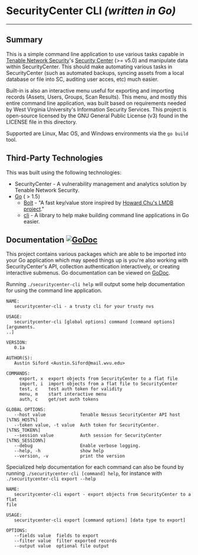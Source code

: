 # SecurityCenter CLI *(written in Go)*

---
## Summary
This is a simple command line application to use various tasks capable in [Tenable Network Security](https://www.tenable.com)'s [Security Center](https://www.tenable.com/products/securitycenter) (>= v5.0) and manipulate data within SecurityCenter. This should make automating various tasks in SecurityCenter (such as automated backups, syncing assets from a local database or file into SC, auditing user acces, etc) much easier.

Built-in is also an interactive menu useful for exporting and importing records (Assets, Users, Groups, Scan Results). This menu, and mostly this entire command line application, was built based on requirements needed by West Virginia University's Information Security Services. This project is open-source licensed by the GNU General Public License (v3) found in the LICENSE file in this directory.

Supported are Linux, Mac OS, and Windows environments via the `go build` tool.

## Third-Party Technologies

This was built using the following technologies:
* SecurityCenter - A vulnerability management and analytics solution by Tenable Network Security.
* [Go](https://golang.org) ( > 1.5)
    * [Bolt](https://github.com/boltdb/bolt) - "A fast key/value store inspired by [Howard Chu's LMDB project](https://symas.com/products/lightning-memory-mapped-database/)."
    * [cli](https://github.com/urfave/cli) - A library to help make building command line applications in Go easier.

## Documentation [![GoDoc](https://godoc.org/github.com/austindizzy/securitycenter-cli?status.svg)](https://godoc.org/github.com/austindizzy/securitycenter-cli)

This project contains various packages which are able to be imported into your Go application which may speed things up is you're also working with SecurityCenter's API, collection authentication interactively, or creating interactive submenus. Go documentation can be viewed on [GoDoc](https://godoc.org/github.com/austindizzy/securitycenter-cli).

Running `./securitycenter-cli help` will output some help documentation for using the command line application.

````
NAME:
   securitycenter-cli - a trusty cli for your trusty nvs

USAGE:
   securitycenter-cli [global options] command [command options] [arguments.
..]

VERSION:
   0.1a

AUTHOR(S):
   Austin Siford <Austin.Siford@mail.wvu.edu>

COMMANDS:
     export, x  export objects from SecurityCenter to a flat file
     import, i  import objects from a flat file to SecurityCenter
     test, c    test auth token for validity
     menu, m    start interactive menu
     auth, c    get/set auth tokens

GLOBAL OPTIONS:
   --host value             Tenable Nessus SecurityCenter API host [%TNS_HOST%]
   --token value, -t value  Auth token for SecurityCenter. [%TNS_TOKEN%]
   --session value          Auth session for SecurityCenter [%TNS_SESSION%]
   --debug                  Enable verbose logging.
   --help, -h               show help
   --version, -v            print the version
````

Specialized help documentation for each command can also be found by running `./securitycenter-cli [command] help`, for instance with `./securitycenter-cli export --help`

````
NAME:
   securitycenter-cli export - export objects from SecurityCenter to a flat
file

USAGE:
   securitycenter-cli export [command options] [data type to export]

OPTIONS:
   --fields value  fields to export
   --filter value  filter exported records
   --output value  optional file output
````
